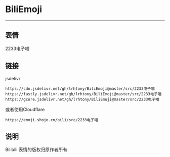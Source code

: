 # BiliEmoji
---
## 表情
2233电子喵
## 链接
jsdelivr
```
https://cdn.jsdelivr.net/gh/lrhtony/BiliEmoji@master/src/2233电子喵
https://fastly.jsdelivr.net/gh/lrhtony/BiliEmoji@master/src/2233电子喵
https://gcore.jsdelivr.net/gh/lrhtony/BiliEmoji@master/src/2233电子喵
```
或者使用Cloudflare
```
https://emoji.shojo.cn/bili/src/2233电子喵
```
## 说明
Bilibili 表情的版权归原作者所有
